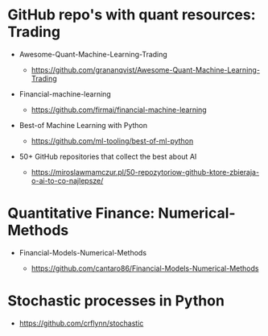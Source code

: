 # GitHub repo's with quant resources: Trading

- Awesome-Quant-Machine-Learning-Trading

  - https://github.com/grananqvist/Awesome-Quant-Machine-Learning-Trading

- Financial-machine-learning

  - https://github.com/firmai/financial-machine-learning

- Best-of Machine Learning with Python

  - https://github.com/ml-tooling/best-of-ml-python

- 50+ GitHub repositories that collect the best about AI
  - https://miroslawmamczur.pl/50-repozytoriow-github-ktore-zbieraja-o-ai-to-co-najlepsze/

# Quantitative Finance: Numerical-Methods

- Financial-Models-Numerical-Methods

  - https://github.com/cantaro86/Financial-Models-Numerical-Methods

# Stochastic processes in Python

- https://github.com/crflynn/stochastic
